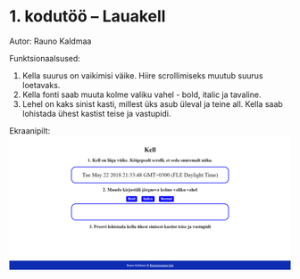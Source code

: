 # 1. kodutöö – Lauakell

Autor: Rauno Kaldmaa

Funktsionaalsused:

1. Kella suurus on vaikimisi väike. Hiire scrollimiseks muutub suurus loetavaks.
2. Kella fonti saab muuta kolme valiku vahel - bold, italic ja tavaline.
3. Lehel on kaks sinist kasti, millest üks asub üleval ja teine all. Kella saab lohistada ühest kastist teise ja vastupidi.

Ekraanipilt:
![alt text](ekraanipilt.png "Lauakella ekraanipilt")
